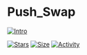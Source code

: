 # Push_Swap

 [![Intro](https://img.shields.io/badge/Cursus-Push_Swap-success?style=for-the-badge&logo=42)](https://github.com/bshintak/Push_Swap)
 
 [![Stars](https://img.shields.io/github/stars/bshintak/Push_Swap?color=ffff00&label=Stars&logo=Stars&style=?style=flat)](https://github.com/bshintak/Push_Swap)
 [![Size](https://img.shields.io/github/repo-size/bshintak/Push_Swap?color=blue&label=Size&logo=Size&style=?style=flat)](https://github.com/bshintak/Push_Swap)
 [![Activity](https://img.shields.io/github/last-commit/bshintak/Push_Swap?color=red&label=Last%20Commit&style=flat)](https://github.com/bshintak/Push_Swap)
